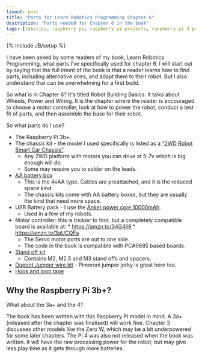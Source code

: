 ```yaml
---
layout: post
title: "Parts for Learn Robotics Programming Chapter 6"
description: "Parts needed for Chapter 6 in the book"
tags: [robotics, raspberry pi, raspberry pi projects, raspberry pi 3 projects, robot, electronics]
---
```

{% include JB/setup %}

I have been asked by some readers of my book, Learn Robotics Programming, what parts I've specifically used for chapter 6.
I will start out by saying that the full intent of the book is that a reader learns how to find parts, including alternative ones, 
and adapt them to their robot. But I also understand that can be overwhelming for a first build.
 
So what is in Chapter 6? It's titled Robot Building Basics. It talks about Wheels, Power and Wiring. It is the chapter where the 
reader is encouraged to choose a motor controller, look at how to power the robot, conduct a test fit of parts, and then assemble
the base for their robot.

So what parts do I use?

* The Raspberry Pi 3b+. 
* The chassis kit - the model I used specifically is listed as a ["2WD Robot Smart Car Chassis"](https://amzn.to/2YLyYlp).
    * Any 2WD platform with motors you can drive at 5-7v which is big enough will do.  
    * Some may require you to solder on the leads. 
* [AA battery box](https://amzn.to/3gmI25X)
    * This is the 4xAA type. Cables are preattached, and it is the reduced space kind.
    * The chassis kits come with AA battery boxes, but they are usually the kind that need more space.
* USB Battery pack - I use the [Anker power core 10000mAh](https://amzn.to/3hrHRrh).
    * Used in a few of my robots.
* Motor controller: this is trickier to find, but a completely compatible board is available at: 
        * <https://amzn.to/34G4ll9>
        * <https://amzn.to/3aUCQFa>
    * The Servo motor ports are out to one side.
    * The code in the book is compatible with PCA9685 based boards.
* [Stand off kit](https://amzn.to/3lgYU1w)
    * Contains M2, M2.5 and M3 stand offs and spacers.
* [Dupont Jumper wire kit](https://amzn.to/2EczdyN) - Pimoroni jumper jerky is great here too.
* [Hook and loop tape](https://amzn.to/2CV7cLj) 

 
## Why the Raspberry Pi 3b+?

What about the 3a+ and the 4?

The book has been written with this Raspberry Pi model in mind. A 3a+ (released after the chapter was finalised)
 will work fine. Chapter 3 discusses other models like the Zero W, which may be a bit underpowered for some later chapters.  The Pi 4 was 
 also not released when the book was written. It will have the raw processing power for the robot, but may give less play
 time as it gets through more batteries.
 